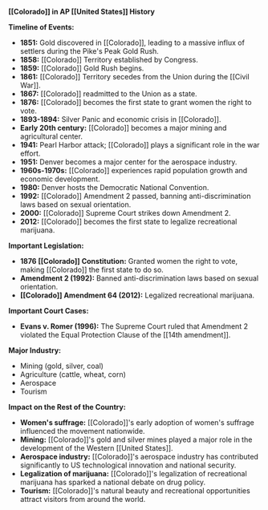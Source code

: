 **[[Colorado]] in AP [[United States]] History**

**Timeline of Events:**

* **1851:** Gold discovered in [[Colorado]], leading to a massive influx of settlers during the Pike's Peak Gold Rush.
* **1858:** [[Colorado]] Territory established by Congress.
* **1859:** [[Colorado]] Gold Rush begins.
* **1861:** [[Colorado]] Territory secedes from the Union during the [[Civil War]].
* **1867:** [[Colorado]] readmitted to the Union as a state.
* **1876:** [[Colorado]] becomes the first state to grant women the right to vote.
* **1893-1894:** Silver Panic and economic crisis in [[Colorado]].
* **Early 20th century:** [[Colorado]] becomes a major mining and agricultural center.
* **1941:** Pearl Harbor attack; [[Colorado]] plays a significant role in the war effort.
* **1951:** Denver becomes a major center for the aerospace industry.
* **1960s-1970s:** [[Colorado]] experiences rapid population growth and economic development.
* **1980:** Denver hosts the Democratic National Convention.
* **1992:** [[Colorado]] Amendment 2 passed, banning anti-discrimination laws based on sexual orientation.
* **2000:** [[Colorado]] Supreme Court strikes down Amendment 2.
* **2012:** [[Colorado]] becomes the first state to legalize recreational marijuana.

**Important Legislation:**

* **1876 [[Colorado]] Constitution:** Granted women the right to vote, making [[Colorado]] the first state to do so.
* **Amendment 2 (1992):** Banned anti-discrimination laws based on sexual orientation.
* **[[Colorado]] Amendment 64 (2012):** Legalized recreational marijuana.

**Important Court Cases:**

* **Evans v. Romer (1996):** The Supreme Court ruled that Amendment 2 violated the Equal Protection Clause of the [[14th amendment]].

**Major Industry:**

* Mining (gold, silver, coal)
* Agriculture (cattle, wheat, corn)
* Aerospace
* Tourism

**Impact on the Rest of the Country:**

* **Women's suffrage:** [[Colorado]]'s early adoption of women's suffrage influenced the movement nationwide.
* **Mining:** [[Colorado]]'s gold and silver mines played a major role in the development of the Western [[United States]].
* **Aerospace industry:** [[Colorado]]'s aerospace industry has contributed significantly to US technological innovation and national security.
* **Legalization of marijuana:** [[Colorado]]'s legalization of recreational marijuana has sparked a national debate on drug policy.
* **Tourism:** [[Colorado]]'s natural beauty and recreational opportunities attract visitors from around the world.